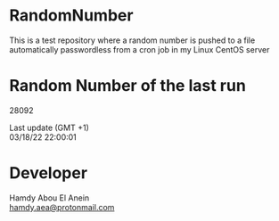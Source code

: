 # RandomNumber    
This is a test repository where a random number is pushed to a file automatically passwordless from a cron job in my Linux CentOS server    
# Random Number of the last run   
28092
      
Last update (GMT +1)    
03/18/22 22:00:01
# Developer    
Hamdy Abou El Anein   
hamdy.aea@protonmail.com
